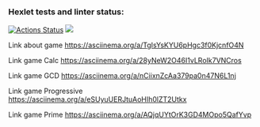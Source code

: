 ### Hexlet tests and linter status:
[![Actions Status](https://github.com/iamnotarwen/java-project-61/workflows/hexlet-check/badge.svg)](https://github.com/iamnotarwen/java-project-61/actions)
<a href="https://codeclimate.com/github/iamnotarwen/java-project-61/maintainability"><img src="https://api.codeclimate.com/v1/badges/781c5131f8f7288c2fb6/maintainability" /></a>

Link about game https://asciinema.org/a/TgIsYsKYU6pHgc3f0KjcnfO4N

Link game Calc https://asciinema.org/a/28yNeW2O46I1vLRoIk7VNCros

Link game GCD https://asciinema.org/a/nCiixnZcAa379pa0n47N6L1nj

Link game Progressive https://asciinema.org/a/eSUyuUERJtuAoHIh0lZT2Utkx

Link game Prime https://asciinema.org/a/AQjqUYtOrK3GD4MOpo5QafYvp 
